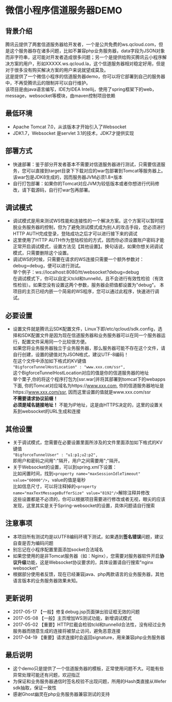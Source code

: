 # 微信小程序信道服务器DEMO
## 背景介绍
腾讯云提供了两套信道服务器给开发者，一个是公共免费的ws.qcloud.com，但是这个服务器存在诸多问题，比如不兼容php业务服务器，data字段为JSON对象而非字符串，这可能对开发者造成很多问题；另一个是提供给购买腾讯云小程序解决方案的用户，形如XXXXX.ws.qcloud.la，这个信道服务器相对稳定好用，但是对于很多没有购买解决方案的用户来说就望成莫及。<br>
这是提供了一个微信小程序的信道服务器demo，你可以将它部署到自己的服务器中，不再受腾讯云的限制并可以自行维护。<br>
该项目是由java语言编写，IDE为IDEA Intellij，使用了spring框架下的web，message，websocket等模块，由maven控制项目依赖

## 最低环境
- Apache Tomcat 7.0，从该版本才开始引入了Websocket
- JDK1.7，Websocket 是servlet 3.1的技术，JDK7才提供实现

## 部署方式
- 快速部署：鉴于部分开发者基本不需要对信道服务器进行测试，只需要信道服务，您可以直接到target目录下下载对应的war包部署到Tomcat等服务器上。该war包是JDK8生成的，因而服务器JVM必须1.8+版本<br>
- 自行打包部署：如果你的Tomcat对应JVM为较低版本或者你想进行代码修改，请下载源码，自行打war包再部署。<br>

## 调试模式
- 调试模式是用来测试WS性能和连接性的一个解决方案。这个方案可以暂时摆脱业务服务器的控制，但为了避免测试模式成为别人的攻击手段，您必须进行HTTP AUTH完成登录，登陆成功之后才可以进行接下来的调试
- 这里使用了HTTP AUTH作为登陆校验的方式，因而你必须设置账户密码才能正常开启调试模式，设置方法见【其他设置】。换句话说，如果你想关闭调试模式，只需要删除这个设置。
- 调试WS的时候，只需要在请求的WS连接只需要一个额外参数对：debug=debug，便可以进行测试。</br>
举个例子：ws://localhost:8080/tt/websocket?debug=debug</br>
在调试模式下，你可以自定义tcId和tunnelId，且不会进行有效性检验（有效性检验）。如果您没有设置这两个参数，服务器会把值都设置为"debug"。
本项目的主页已经内嵌一个简易的WS程序，您可以通过此程序，快速进行调试。</br>

## 必要设置
- 设置文件就是腾讯云SDK配置文件，Linux下即/etc/qcloud/sdk.config，选择和SDK配置文件是因为现在信道服务器和业务服务器可以在同一个服务器运行，配置文件采用同一个比较很方便。<br>
如果您将业务服务器独立于业务服务器，那么服务器可能不存在这个文件，请自行创建，设置的键值对为JSON格式，建议UTF-8编码！<br>
在这个文件中添加如下格式的KV键值<br>
`"BigforceTunnelHostLocation" : "www.xxx.com/ssr",`<br>
这个BigforceTunnelHostLocation对应的值是你的信道服务器的地址<br>
举个栗子,你的将这个程序打包为[ssr.war]并将其部署到tomcat下的webapps下面, 你的Tomcat对应域名为https://www.xxx.com, 你的信道服务器地址是https://www.xxx.com/ssr, 因而这里设置的值就是www.xxx.com/ssr<br>
**不需要请求协议前缀！**<br>
**必须是域名链接地址！** 不能为IP地址，这是由HTTPS决定的，这里的设置关系到websocket的URL生成和连接

## 其他设置
- 关于调试模式，您需要在必要设置里面所涉及的文件里面添加如下格式的KV键值<br>
`"BigforceTunnelUser" : "u1:p1;u2:p2",`<br>
即用户和密码之间用":"隔开，用户之间需要用";"隔开。
- 关于Websocket的设置，可以到spring.xml下设置：<br>
比如闲置时间，找到`<property name="maxSessionIdleTimeout" value="60000"/>`，value的值是毫秒<br>
比如信息尺寸，可以将注释掉的`<property name="maxTextMessageBufferSize" value="8192"/>`解除注释并修改<br>
这些设置都是不必须的，你可以根据项目需要进行修改或者无视，眼尖的应该发现，这里其实是关于Spring-websocket的设置，具体问题请自行搜索


## 注意事项
- 本项目所有测试均是以UTF8编码环境下测试，如果遇到**签名错误**问题，建议自查是否为编码问题<br>
- 别忘记在小程序配置里面添加socket合法域名
- 如果您使用的是非Tomcat服务器（如：Nginx），您需要对服务器软件开启**协议升级**功能，这是Websocket协议要求的，具体设置请自行搜索"nginx websocket"
- 根据部分使用者反馈，现在已经兼容java、php两款语言的业务服务器，其他语言版本的业务服务器效果未知。<br>

## 更新说明
- 2017-05-17 【一般】修复debug.jsp页面弹出验证框无效的问题
- 2017-05-08 【一般】主页增加WS测试功能，新增调试模式<br>
- 2017-05-02 【重要】HTTP拦截会检验tcId和tunnelId合法性，没有经过业务服务器而随意生成的连接将被禁止访问，避免恶意连接<br>
- 2017-04-19 【重要】请求连接时会返回signature，用来兼容php业务服务器

## 最后说明
- 这个demo只是提供了一个信道服务器的模板，正常使用问题不大。可能有些异常处理可能还有问题，欢迎指正<br>
- 为保证和业务服务器通信时签名校验不出现问题，所用的Hash类直接从Wefer sdk抽取，保证一致性<br>
- 感谢Ghost幽灵在php业务服务器兼容测试的支持
